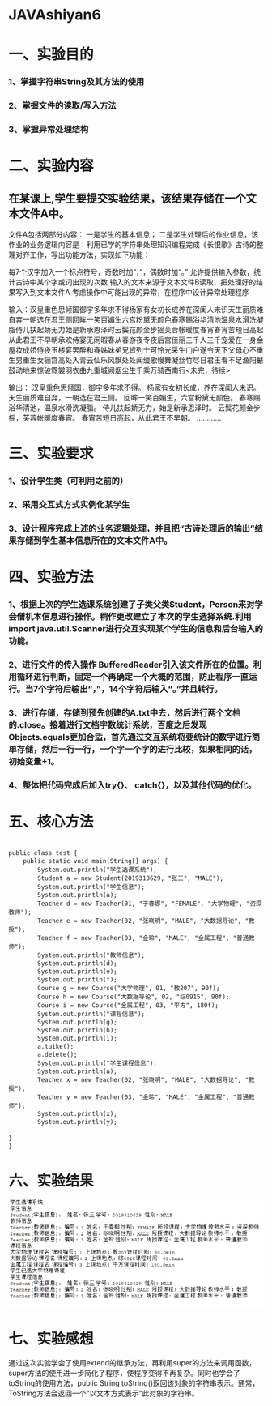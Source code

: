 # JAVAshiyan6
# 一、实验目的
  ### 1、掌握字符串String及其方法的使用
  ### 2、掌握文件的读取/写入方法
  ### 3、掌握异常处理结构

# 二、实验内容
  ## 在某课上,学生要提交实验结果，该结果存储在一个文本文件A中。
文件A包括两部分内容：
一是学生的基本信息；
二是学生处理后的作业信息，该作业的业务逻辑内容是：利用已学的字符串处理知识编程完成《长恨歌》古诗的整理对齐工作，写出功能方法，实现如下功能：

每7个汉字加入一个标点符号，奇数时加“，”，偶数时加“。”
允许提供输入参数，统计古诗中某个字或词出现的次数
输入的文本来源于文本文件B读取，把处理好的结果写入到文本文件A
考虑操作中可能出现的异常，在程序中设计异常处理程序

输入：汉皇重色思倾国御宇多年求不得杨家有女初长成养在深闺人未识天生丽质难自弃一朝选在君王侧回眸一笑百媚生六宫粉黛无颜色春寒赐浴华清池温泉水滑洗凝脂侍儿扶起娇无力始是新承恩泽时云鬓花颜金步摇芙蓉帐暖度春宵春宵苦短日高起从此君王不早朝承欢侍宴无闲暇春从春游夜专夜后宫佳丽三千人三千宠爱在一身金屋妆成娇侍夜玉楼宴罢醉和春姊妹弟兄皆列士可怜光采生门户遂令天下父母心不重生男重生女骊宫高处入青云仙乐风飘处处闻缓歌慢舞凝丝竹尽日君王看不足渔阳鼙鼓动地来惊破霓裳羽衣曲九重城阙烟尘生千乘万骑西南行<未完，待续>

输出：
汉皇重色思倾国，御宇多年求不得。
杨家有女初长成，养在深闺人未识。
天生丽质难自弃，一朝选在君王侧。
回眸一笑百媚生，六宫粉黛无颜色。
春寒赐浴华清池，温泉水滑洗凝脂。
侍儿扶起娇无力，始是新承恩泽时。
云鬓花颜金步摇，芙蓉帐暖度春宵。
春宵苦短日高起，从此君王不早朝。
…………

                

# 三、实验要求
  ### 1、设计学生类（可利用之前的）
  ### 2、采用交互式方式实例化某学生
  ### 3、设计程序完成上述的业务逻辑处理，并且把“古诗处理后的输出”结果存储到学生基本信息所在的文本文件A中。

# 四、实验方法
  ### 1、根据上次的学生选课系统创建了子类父类Student，Person来对学会僧机本信息进行操作。稍作更改建立了本次的学生选择系统.利用import java.util.Scanner进行交互实现某个学生的信息和后台输入的功能。
  ### 2、进行文件的传入操作 BufferedReader引入该文件所在的位置。利用循环进行判断，固定一个再确定一个大概的范围，防止程序一直运行。当7个字符后输出“，”，14个字符后输入“。”并且转行。
  ### 3、进行存储，存储到预先创建的A.txt中去，然后进行两个文档的.close。接着进行文档字数统计系统，百度之后发现Objects.equals更加合适，首先通过交互系统将要统计的数字进行简单存储，然后一行一行，一个字一个字的进行比较，如果相同的话，初始变量+1。
  ### 4、整体把代码完成后加入try{}、 catch{}，以及其他代码的优化。

# 五、核心方法
``` package thirdjava;

public class test {
    public static void main(String[] args) {
    	System.out.println("学生选课系统");
    	Student a = new Student(2019310629, "张三", "MALE");
        System.out.println("学生信息");
        System.out.println(a);
        Teacher d = new Teacher(01, "于春娜", "FEMALE", "大学物理", "资深教师");
        Teacher e = new Teacher(02, "张晓明", "MALE", "大数据导论", "教授");
        Teacher f = new Teacher(03, "金玲", "MALE", "金属工程", "普通教师");
        System.out.println("教师信息");
        System.out.println(d);
        System.out.println(e);
        System.out.println(f);
        Course g = new Course("大学物理", 01, "教207", 90f);
        Course h = new Course("大数据导论", 02, "综0915", 90f);
        Course i = new Course("金属工程", 03, "平方", 180f);
        System.out.println("课程信息");
        System.out.println(g); 
        System.out.println(h);
        System.out.println(i);
        a.tuike();
        a.delete();
        System.out.println("学生课程信息");
        System.out.println(a);
        Teacher x = new Teacher(02, "张晓明", "MALE", "大数据导论", "教授");
        Teacher y = new Teacher(03, "金玲", "MALE", "金属工程", "普通教师");
        System.out.println(x);
        System.out.println(y);
   
}
}   

```

# 六、实验结果

![结果](https://github.com/3256268435/Java-3/blob/main/%E7%BB%93%E6%9E%9C.png)

# 七、实验感想
通过这次实验学会了使用extend的继承方法，再利用super的方法来调用函数，super方法的使用进一步简化了程序，使程序变得不再复杂。同时也学会了toString的使用方法，public String toString()返回该对象的字符串表示。通常，ToString方法会返回一个“以文本方式表示”此对象的字符串。
